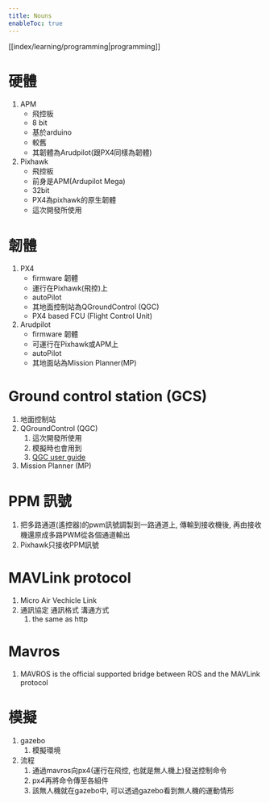 ```yaml
---
title: Nouns
enableToc: true
---
```

[[index/learning/programming|programming]]

# 硬體 
1. APM 
	- 飛控板
	- 8 bit
	- 基於arduino
	- 較舊 
	- 其韌體為Arudpilot(跟PX4同樣為韌體)
2. Pixhawk 
	- 飛控板
	- 前身是APM(Ardupilot Mega)
	- 32bit
	- PX4為pixhawk的原生韌體 
	- 這次開發所使用

# 韌體
1. PX4 
	- firmware 韌體
	- 運行在Pixhawk(飛控)上
	- autoPilot
	- 其地面控制站為QGroundControl (QGC)
	- PX4 based FCU (Flight Control Unit)
2. Arudpilot
	- firmware 韌體
	- 可運行在Pixhawk或APM上
	- autoPilot
	- 其地面站為Mission Planner(MP)

# Ground control station (GCS)
1.  地面控制站
2. QGroundControl (QGC)
	1. 這次開發所使用
	2. 模擬時也會用到
	3. [QGC user guide](https://docs.qgroundcontrol.com/master/en/index.html)
3. Mission Planner (MP)

# PPM 訊號
1. 把多路通道(遙控器)的pwm訊號調製到一路通道上, 傳輸到接收機後, 再由接收機還原成多路PWM從各個通道輸出
2. Pixhawk只接收PPM訊號

# MAVLink protocol
1. Micro Air Vechicle Link
2. 通訊協定 通訊格式 溝通方式 
	1. the same as http

# Mavros
1. MAVROS is the official supported bridge between ROS and the MAVLink protocol

# 模擬
1. gazebo
	1. 模擬環境
2. 流程
	1. 通過mavros向px4(運行在飛控, 也就是無人機上)發送控制命令
	2. px4再將命令傳至各組件
	3. 該無人機就在gazebo中, 可以透過gazebo看到無人機的運動情形


